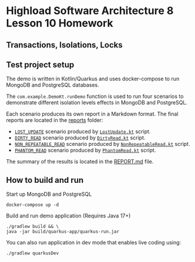 # Highload Software Architecture 8 Lesson 10 Homework

Transactions, Isolations, Locks
---

## Test project setup

The demo is written in Kotlin/Quarkus and uses docker-compose to run MongoDB and PostgreSQL databases.

The `com.example.DemoKt.runDemo` function is used to run four scenarios to demonstrate different isolation levels effects in MongoDB and
PostgreSQL.

Each scenario produces its own report in a Markdown format. The final reports are located in the [reports](reports) folder:

- [`LOST_UPDATE`](reports/LOST_UPDATE.md) scenario produced by [`LostUpdate.kt`](src/main/kotlin/com/example/scenarios/LostUpdate.kt)
  script.
- [`DIRTY_READ`](reports/DIRTY_READ.md) scenario produced by [`DirtyRead.kt`](src/main/kotlin/com/example/scenarios/DirtyRead.kt) script.
- [`NON_REPEATABLE_READ`](reports/NON_REPEATABLE_READ.md) scenario produced
  by [`NonRepeatableRead.kt`](src/main/kotlin/com/example/scenarios/NonRepeatableRead.kt) script.
- [`PHANTOM_READ`](reports/PHANTOM_READ.md) scenario produced by [`PhantomRead.kt`](src/main/kotlin/com/example/scenarios/PhantomRead.kt)
  script.

The summary of the results is located in the [REPORT.md](reports/REPORT.md) file.

## How to build and run

Start up MongoDB and PostgreSQL

```shell script
docker-compose up -d
```

Build and run demo application (Requires Java 17+)

```shell script
./gradlew build && \
java -jar build/quarkus-app/quarkus-run.jar
```

You can also run application in dev mode that enables live coding using:

```shell script
./gradlew quarkusDev
```
